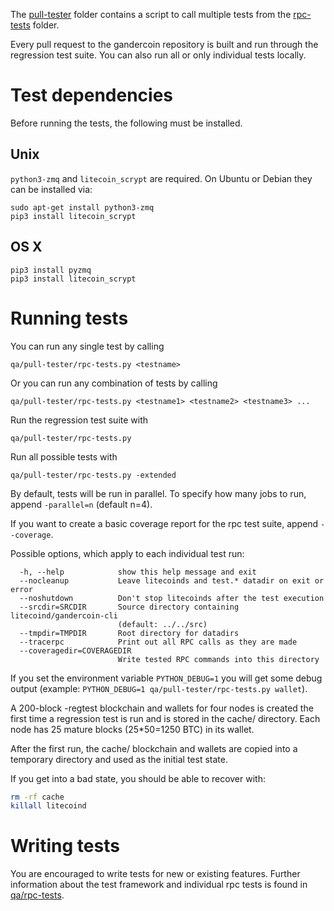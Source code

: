 The [pull-tester](/qa/pull-tester/) folder contains a script to call
multiple tests from the [rpc-tests](/qa/rpc-tests/) folder.

Every pull request to the gandercoin repository is built and run through
the regression test suite. You can also run all or only individual
tests locally.

# Test dependencies

Before running the tests, the following must be installed.

## Unix

`python3-zmq` and `litecoin_scrypt` are required. On Ubuntu or Debian they can be installed via:

```
sudo apt-get install python3-zmq
pip3 install litecoin_scrypt
```

## OS X

```
pip3 install pyzmq
pip3 install litecoin_scrypt
```

# Running tests

You can run any single test by calling

    qa/pull-tester/rpc-tests.py <testname>

Or you can run any combination of tests by calling

    qa/pull-tester/rpc-tests.py <testname1> <testname2> <testname3> ...

Run the regression test suite with

    qa/pull-tester/rpc-tests.py

Run all possible tests with

    qa/pull-tester/rpc-tests.py -extended

By default, tests will be run in parallel. To specify how many jobs to run,
append `-parallel=n` (default n=4).

If you want to create a basic coverage report for the rpc test suite, append `--coverage`.

Possible options, which apply to each individual test run:

```
  -h, --help            show this help message and exit
  --nocleanup           Leave litecoinds and test.* datadir on exit or error
  --noshutdown          Don't stop litecoinds after the test execution
  --srcdir=SRCDIR       Source directory containing litecoind/gandercoin-cli
                        (default: ../../src)
  --tmpdir=TMPDIR       Root directory for datadirs
  --tracerpc            Print out all RPC calls as they are made
  --coveragedir=COVERAGEDIR
                        Write tested RPC commands into this directory
```

If you set the environment variable `PYTHON_DEBUG=1` you will get some debug
output (example: `PYTHON_DEBUG=1 qa/pull-tester/rpc-tests.py wallet`).

A 200-block -regtest blockchain and wallets for four nodes
is created the first time a regression test is run and
is stored in the cache/ directory. Each node has 25 mature
blocks (25\*50=1250 BTC) in its wallet.

After the first run, the cache/ blockchain and wallets are
copied into a temporary directory and used as the initial
test state.

If you get into a bad state, you should be able
to recover with:

```bash
rm -rf cache
killall litecoind
```

# Writing tests

You are encouraged to write tests for new or existing features.
Further information about the test framework and individual rpc
tests is found in [qa/rpc-tests](/qa/rpc-tests).
